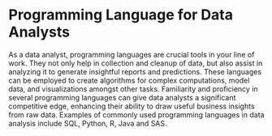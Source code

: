 # Programming Language for Data Analysts

As a data analyst, programming languages are crucial tools in your line of work. They not only help in collection and cleanup of data, but also assist in analyzing it to generate insightful reports and predictions. These languages can be employed to create algorithms for complex computations, model data, and visualizations amongst other tasks. Familiarity and proficiency in several programming languages can give data analysts a significant competitive edge, enhancing their ability to draw useful business insights from raw data. Examples of commonly used programming languages in data analysis include SQL, Python, R, Java and SAS.